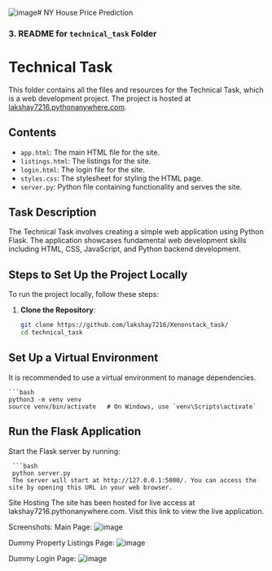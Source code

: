 ![image](https://github.com/user-attachments/assets/ae466348-9bee-443f-bc42-d0bb7de9bbe8)# NY House Price Prediction
 

### 3. README for `technical_task` Folder

# Technical Task

This folder contains all the files and resources for the Technical Task, which is a web development project. The project is hosted at [lakshay7216.pythonanywhere.com](https://lakshay7216.pythonanywhere.com/).

## Contents

- `app.html`: The main HTML file for the site.
- `listings.html`: The listings for the site.
- `login.html`: The login file for the site.
- `styles.css`: The stylesheet for styling the HTML page.
- `server.py`: Python file containing functionality and serves the site.

## Task Description

The Technical Task involves creating a simple web application using Python Flask. The application showcases fundamental web development skills including HTML, CSS, JavaScript, and Python backend development.

## Steps to Set Up the Project Locally

To run the project locally, follow these steps:

1. **Clone the Repository**:
   ```bash
   git clone https://github.com/lakshay7216/Xenonstack_task/
   cd technical_task

## Set Up a Virtual Environment

It is recommended to use a virtual environment to manage dependencies.

    ```bash
    python3 -m venv venv
    source venv/bin/activate   # On Windows, use `venv\Scripts\activate`

## Run the Flask Application
Start the Flask server by running:

     ```bash
     python server.py
     The server will start at http://127.0.0.1:5000/. You can access the site by opening this URL in your web browser.

Site Hosting
The site has been hosted for live access at lakshay7216.pythonanywhere.com. Visit this link to view the live application.

Screenshots:
Main Page:
![image](https://github.com/user-attachments/assets/dc82b3a4-dace-463b-9741-2d72be11e3a8)

Dummy Property Listings Page:
![image](https://github.com/user-attachments/assets/cdd9a114-82bc-4602-b629-50f9525bb0d1)

Dummy Login Page:
![image](https://github.com/user-attachments/assets/876d1ceb-0f5b-4cc6-a300-80e8ac85ccb7)


